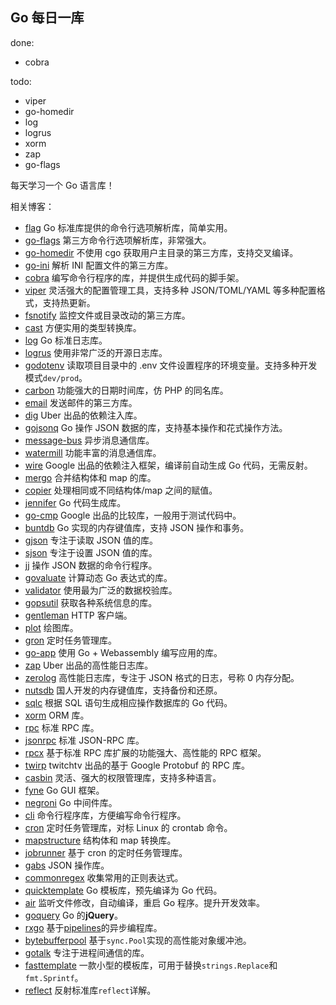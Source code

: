 ## Go 每日一库
done:   
- cobra

todo:
- viper
- go-homedir
- log
- logrus  
- xorm 
- zap 
- go-flags 



每天学习一个 Go 语言库！

相关博客：

* [flag](https://darjun.github.io/2020/01/10/godailylib/flag/)
  Go 标准库提供的命令行选项解析库，简单实用。
* [go-flags](https://darjun.github.io/2020/01/10/godailylib/go-flags/)
  第三方命令行选项解析库，非常强大。
* [go-homedir](https://darjun.github.io/2020/01/14/godailylib/go-homedir/)
  不使用 cgo 获取用户主目录的第三方库，支持交叉编译。
* [go-ini](https://darjun.github.io/2020/01/15/godailylib/go-ini/)
  解析 INI 配置文件的第三方库。
* [cobra](https://darjun.github.io/2020/01/17/godailylib/cobra/)
  编写命令行程序的库，并提供生成代码的脚手架。
* [viper](https://darjun.github.io/2020/01/18/godailylib/viper/)
  灵活强大的配置管理工具，支持多种 JSON/TOML/YAML 等多种配置格式，支持热更新。
* [fsnotify](https://darjun.github.io/2020/01/19/godailylib/fsnotify/)
  监控文件或目录改动的第三方库。
* [cast](https://darjun.github.io/2020/01/20/godailylib/cast/)
  方便实用的类型转换库。
* [log](https://darjun.github.io/2020/02/07/godailylib/log/)
  Go 标准日志库。
* [logrus](https://darjun.github.io/2020/02/07/godailylib/logrus/)
  使用非常广泛的开源日志库。
* [godotenv](https://darjun.github.io/2020/02/12/godailylib/godotenv/)
  读取项目目录中的 .env 文件设置程序的环境变量。支持多种开发模式`dev/prod`。
* [carbon](https://darjun.github.io/2020/02/14/godailylib/carbon/)
  功能强大的日期时间库，仿 PHP 的同名库。
* [email](https://darjun.github.io/2020/02/16/godailylib/email)
  发送邮件的第三方库。
* [dig](https://darjun.github.io/2020/02/22/godailylib/dig)
  Uber 出品的依赖注入库。
* [gojsonq](https://darjun.github.io/2020/02/24/godailylib/gojsonq)
  Go 操作 JSON 数据的库，支持基本操作和花式操作方法。
* [message-bus](https://darjun.github.io/2020/02/26/godailylib/message-bus)
  异步消息通信库。
* [watermill](https://darjun.github.io/2020/03/01/godailylib/watermill)
  功能丰富的消息通信库。
* [wire](https://darjun.github.io/2020/03/02/godailylib/wire)
  Google 出品的依赖注入框架，编译前自动生成 Go 代码，无需反射。
* [mergo](https://darjun.github.io/2020/03/11/godailylib/mergo)
  合并结构体和 map 的库。
* [copier](https://darjun.github.io/2020/03/13/godailylib/copier)
  处理相同或不同结构体/map 之间的赋值。
* [jennifer](https://darjun.github.io/2020/03/14/godailylib/jennifer)
  Go 代码生成库。
* [go-cmp](https://darjun.github.io/2020/03/20/godailylib/go-cmp)
  Google 出品的比较库，一般用于测试代码中。
* [buntdb](https://darjun.github.io/2020/03/21/godailylib/buntdb)
  Go 实现的内存键值库，支持 JSON 操作和事务。
* [gjson](https://darjun.github.io/2020/03/22/godailylib/gjson)
  专注于读取 JSON 值的库。
* [sjson](https://darjun.github.io/2020/03/24/godailylib/sjson)
  专注于设置 JSON 值的库。
* [jj](https://darjun.github.io/2020/03/25/godailylib/jj)
  操作 JSON 数据的命令行程序。
* [govaluate](https://darjun.github.io/2020/04/01/godailylib/govaluate)
  计算动态 Go 表达式的库。
* [validator](https://darjun.github.io/2020/04/04/godailylib/validator)
  使用最为广泛的数据校验库。
* [gopsutil](https://darjun.github.io/2020/04/05/godailylib/gopsutil)
  获取各种系统信息的库。
* [gentleman](https://darjun.github.io/2020/04/07/godailylib/gentleman)
  HTTP 客户端。
* [plot](https://darjun.github.io/2020/04/12/godailylib/plot)
  绘图库。
* [gron](https://darjun.github.io/2020/04/20/godailylib/gron)
  定时任务管理库。
* [go-app](https://darjun.github.io/2020/04/22/godailylib/go-app)
  使用 Go + Webassembly 编写应用的库。
* [zap](https://darjun.github.io/2020/04/23/godailylib/zap)
  Uber 出品的高性能日志库。
* [zerolog](https://darjun.github.io/2020/04/24/godailylib/zerolog)
  高性能日志库，专注于 JSON 格式的日志，号称 0 内存分配。
* [nutsdb](https://darjun.github.io/2020/04/25/godailylib/nutsdb)
  国人开发的内存键值库，支持备份和还原。
* [sqlc](https://darjun.github.io/2020/04/28/godailylib/sqlc)
  根据 SQL 语句生成相应操作数据库的 Go 代码。
* [xorm](https://darjun.github.io/2020/05/07/godailylib/xorm)
  ORM 库。
* [rpc](https://darjun.github.io/2020/05/08/godailylib/rpc)
  标准 RPC 库。
* [jsonrpc](https://darjun.github.io/2020/05/10/godailylib/jsonrpc)
  标准 JSON-RPC 库。
* [rpcx](https://darjun.github.io/2020/05/21/godailylib/rpcx)
  基于标准 RPC 库扩展的功能强大、高性能的 RPC 框架。
* [twirp](https://darjun.github.io/2020/06/07/godailylib/twirp)
  twitchtv 出品的基于 Google Protobuf 的 RPC 库。
* [casbin](https://darjun.github.io/2020/06/12/godailylib/casbin)
  灵活、强大的权限管理库，支持多种语言。
* [fyne](https://darjun.github.io/2020/06/15/godailylib/fyne)
  Go GUI 框架。
* [negroni](https://darjun.github.io/2020/06/19/godailylib/negroni)
  Go 中间件库。
* [cli](https://darjun.github.io/2020/06/22/godailylib/cli)
  命令行程序库，方便编写命令行程序。
* [cron](https://darjun.github.io/2020/06/25/godailylib/cron)
  定时任务管理库，对标 Linux 的 crontab 命令。
* [mapstructure](https://darjun.github.io/2020/07/29/godailylib/mapstructure)
  结构体和 map 转换库。
* [jobrunner](https://darjun.github.io/2020/09/01/godailylib/jobrunner)
  基于 cron 的定时任务管理库。
* [gabs](https://darjun.github.io/2020/09/03/godailylib/gabs)
  JSON 操作库。
* [commonregex](https://darjun.github.io/2020/09/05/godailylib/commonregex)
  收集常用的正则表达式。
* [quicktemplate](https://darjun.github.io/2020/09/26/godailylib/quicktemplate)
  Go 模板库，预先编译为 Go 代码。
* [air](https://darjun.github.io/2020/09/27/godailylib/air/)
  监听文件修改，自动编译，重启 Go 程序。提升开发效率。
* [goquery](https://darjun.github.io/2020/10/11/godailylib/goquery)
  Go 的**jQuery**。
* [rxgo](https://darjun.github.io/2020/10/11/godailylib/rxgo)
  基于[pipelines](https://blog.golang.org/pipelines)的异步编程库。
* [bytebufferpool](https://darjun.github.io/2021/05/08/godailylib/bytebufferpool)
  基于`sync.Pool`实现的高性能对象缓冲池。
* [gotalk](https://darjun.github.io/2021/05/18/youdontknowgo/string)
  专注于进程间通信的库。
* [fasttemplate](https://darjun.github.io/2021/05/24/godailylib/fasttemplate)
  一款小型的模板库，可用于替换`strings.Replace`和`fmt.Sprintf`。
* [reflect](https://darjun.github.io/2021/05/27/godailylib/reflect)
  反射标准库`reflect`详解。